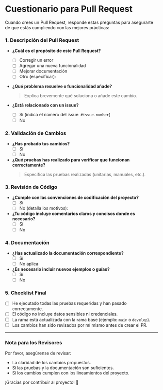 # Cuestionario para Pull Request

Cuando crees un Pull Request, responde estas preguntas para asegurarte de que estás cumpliendo con las mejores prácticas:

### **1. Descripción del Pull Request**
- **¿Cuál es el propósito de este Pull Request?**
  - [ ] Corregir un error
  - [ ] Agregar una nueva funcionalidad
  - [ ] Mejorar documentación
  - [ ] Otro (especificar):

- **¿Qué problema resuelve o funcionalidad añade?**
  > Explica brevemente qué soluciona o añade este cambio.

- **¿Está relacionado con un issue?**
  - [ ] Sí (indica el número del issue: `#issue-number`)
  - [ ] No

### **2. Validación de Cambios**
- **¿Has probado tus cambios?**
  - [ ] Sí
  - [ ] No

- **¿Qué pruebas has realizado para verificar que funcionan correctamente?**
  > Especifica las pruebas realizadas (unitarias, manuales, etc.).

### **3. Revisión de Código**
- **¿Cumple con las convenciones de codificación del proyecto?**
  - [ ] Sí
  - [ ] No (detalla los motivos):

- **¿Tu código incluye comentarios claros y concisos donde es necesario?**
  - [ ] Sí
  - [ ] No

### **4. Documentación**
- **¿Has actualizado la documentación correspondiente?**
  - [ ] Sí
  - [ ] No aplica

- **¿Es necesario incluir nuevos ejemplos o guías?**
  - [ ] Sí
  - [ ] No

### **5. Checklist Final**
- [ ] He ejecutado todas las pruebas requeridas y han pasado correctamente.
- [ ] El código no incluye datos sensibles ni credenciales.
- [ ] La rama está actualizada con la rama base (ejemplo: `main` o `develop`).
- [ ] Los cambios han sido revisados por mí mismo antes de crear el PR.

---

### **Nota para los Revisores**
Por favor, asegúrense de revisar:
- La claridad de los cambios propuestos.
- Si las pruebas y la documentación son suficientes.
- Si los cambios cumplen con los lineamientos del proyecto.

¡Gracias por contribuir al proyecto! 🚀
